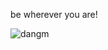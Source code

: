 
be wherever you are!

![dangm](https://github.com/user-attachments/assets/66d220c3-b43c-4836-9166-9a3523d1930d)





⠀⠀⠀⠀⠀⠀⠀⠀⠀⠀⠀⠀⠀⠀⠀⠀⠀

